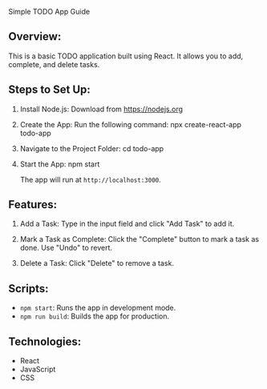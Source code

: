 Simple TODO App Guide

Overview:
-----------
This is a basic TODO application built using React. It allows you to add, complete, and delete tasks.

Steps to Set Up:
-------------------------
1. Install Node.js:
   Download from https://nodejs.org

2. Create the App:
   Run the following command:
   npx create-react-app todo-app

3. Navigate to the Project Folder:
   cd todo-app

4. Start the App:
   npm start

   The app will run at `http://localhost:3000`.

Features:
-------------------------
1. Add a Task:
   Type in the input field and click "Add Task" to add it.

2. Mark a Task as Complete:
   Click the "Complete" button to mark a task as done. Use "Undo" to revert.

3. Delete a Task:
   Click "Delete" to remove a task.

Scripts:
-------------------
- `npm start`: Runs the app in development mode.
- `npm run build`: Builds the app for production.

Technologies:
-------------------
- React
- JavaScript
- CSS
